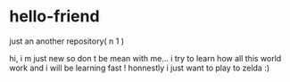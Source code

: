 # hello-friend
just an another repository( n 1 )

hi, i m just new so don t be mean with me...
i try to learn how all this world work and i will be learning fast ! 
honnestly i just want to play to zelda :)
